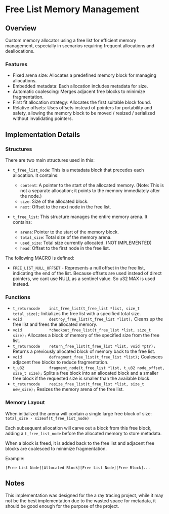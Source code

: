 # Free List Memory Management

## Overview

Custom memory allocator using a free list for efficient memory management, especially in scenarios requiring frequent allocations and deallocations.

### Features
 - Fixed arena size: Allocates a predefined memory block for managing allocations.
 - Embedded metadata: Each allocation includes metadata for size.
 - Automatic coalescing: Merges adjacent free blocks to minimize fragmentation.
 - First fit allocation strategy: Allocates the first suitable block found.
 - Relative offsets: Uses offsets instead of pointers for portability and safety, allowing the memory block to be moved / resized / serialized without invalidating pointers.

## Implementation Details

### Structures

There are two main structures used in this:
 - `t_free_list_node`: This is a metadata block that precedes each allocation. It contains:
   - `content`: A pointer to the start of the allocated memory. (Note: This is not a separate allocation; it points to the memory immediately after the node.)
   - `size`: Size of the allocated block.
   - `next`: Offset to the next node in the free list.

 - `t_free_list`: This structure manages the entire memory arena. It contains:
   - `arena`: Pointer to the start of the memory block.
   - `total_size`: Total size of the memory arena.
   - `used_size`: Total size currently allocated. (NOT IMPLEMENTED)
   - `head`: Offset to the first node in the free list.

The following MACRO is defined: 
 - `FREE_LIST_NULL_OFFSET` - Represents a null offset in the free list, indicating the end of the list.
 Because offsets are used instead of direct pointers, we cant use NULL as a sentinel value. So u32 MAX is used instead.

### Functions
 - `t_returncode	init_free_list(t_free_list *list, size_t total_size);`
  Initializes the free list with a specified total size.
 - `void			destroy_free_list(t_free_list *list);`
  Cleans up the free list and frees the allocated memory.
 - `void			*checkout_free_list(t_free_list *list, size_t size);`
  Allocates a block of memory of the specified size from the free list.
 - `t_returncode	return_free_list(t_free_list *list, void *ptr);`
  Returns a previously allocated block of memory back to the free list.
 - `void			defragment_free_list(t_free_list *list);`
  Coalesces adjacent free blocks to reduce fragmentation.
 - `t_u32			fragment_node(t_free_list *list, t_u32 node_offset, size_t size);`
  Splits a free block into an allocated block and a smaller free block if the requested size is smaller than the available block.
 - `t_returncode	resize_free_list(t_free_list *list, size_t new_size);`
  Resizes the memory arena of the free list.

### Memory Layout

When initialized the arena will contain a single large free block of size:
`total_size - sizeof(t_free_list_node)`

Each subsequent allocation will carve out a block from this free block, adding a `t_free_list_node` before the allocated memory to store metadata.

When a block is freed, it is added back to the free list and adjacent free blocks are coalesced to minimize fragmentation.

Example:
```
[Free List Node][Allocated Block][Free List Node][Free Block]...
```


## Notes

This implementation was designed for the a ray tracing project, while it may not be the best implementation due to the wasted space for metadata, it should be good enough for the purpose of the project.


